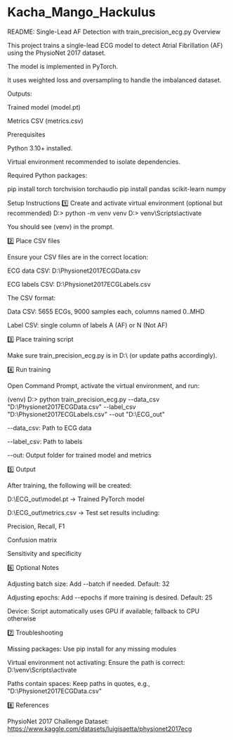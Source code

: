 # Kacha_Mango_Hackulus
README: Single-Lead AF Detection with train_precision_ecg.py
Overview

This project trains a single-lead ECG model to detect Atrial Fibrillation (AF) using the PhysioNet 2017 dataset.

The model is implemented in PyTorch.

It uses weighted loss and oversampling to handle the imbalanced dataset.

Outputs:

Trained model (model.pt)

Metrics CSV (metrics.csv)

Prerequisites

Python 3.10+ installed.

Virtual environment recommended to isolate dependencies.

Required Python packages:

pip install torch torchvision torchaudio
pip install pandas scikit-learn numpy

Setup Instructions
1️⃣ Create and activate virtual environment (optional but recommended)
D:\> python -m venv venv
D:\> venv\Scripts\activate


You should see (venv) in the prompt.

2️⃣ Place CSV files

Ensure your CSV files are in the correct location:

ECG data CSV: D:\Physionet2017ECGData.csv

ECG labels CSV: D:\Physionet2017ECGLabels.csv

The CSV format:

Data CSV: 5655 ECGs, 9000 samples each, columns named 0..MHD

Label CSV: single column of labels A (AF) or N (Not AF)

3️⃣ Place training script

Make sure train_precision_ecg.py is in D:\ (or update paths accordingly).

4️⃣ Run training

Open Command Prompt, activate the virtual environment, and run:

(venv) D:\> python train_precision_ecg.py --data_csv "D:\Physionet2017ECGData.csv" --label_csv "D:\Physionet2017ECGLabels.csv" --out "D:\ECG_out"


--data_csv: Path to ECG data

--label_csv: Path to labels

--out: Output folder for trained model and metrics

5️⃣ Output

After training, the following will be created:

D:\ECG_out\model.pt → Trained PyTorch model

D:\ECG_out\metrics.csv → Test set results including:

Precision, Recall, F1

Confusion matrix

Sensitivity and specificity

6️⃣ Optional Notes

Adjusting batch size: Add --batch <number> if needed. Default: 32

Adjusting epochs: Add --epochs <number> if more training is desired. Default: 25

Device: Script automatically uses GPU if available; fallback to CPU otherwise

7️⃣ Troubleshooting

Missing packages: Use pip install <package> for any missing modules

Virtual environment not activating: Ensure the path is correct: D:\venv\Scripts\activate

Paths contain spaces: Keep paths in quotes, e.g., "D:\Physionet2017ECGData.csv"

8️⃣ References

PhysioNet 2017 Challenge Dataset: https://www.kaggle.com/datasets/luigisaetta/physionet2017ecg
